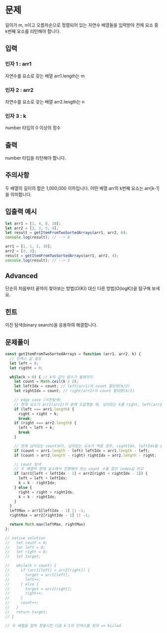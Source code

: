 # 문제
길이가 m, n이고 오름차순으로 정렬되어 있는 자연수 배열들을 입력받아 전체 요소 중 k번째 요소를 리턴해야 합니다.

## 입력
### 인자 1 : arr1
자연수를 요소로 갖는 배열
arr1.length는 m

### 인자 2 : arr2
자연수를 요소로 갖는 배열
arr2.length는 n

### 인자 3 : k
number 타입의 0 이상의 정수

## 출력
number 타입을 리턴해야 합니다.

## 주의사항
두 배열의 길이의 합은 1,000,000 이하입니다.
어떤 배열 arr의 k번째 요소는 arr[k-1]을 의미합니다.

## 입출력 예시
```javascript
let arr1 = [1, 4, 8, 10];
let arr2 = [2, 3, 5, 9];
let result = getItemFromTwoSortedArrays(arr1, arr2, 6);
console.log(result); // --> 8

arr1 = [1, 1, 2, 10];
arr2 = [3, 3];
result = getItemFromTwoSortedArrays(arr1, arr2, 4);
console.log(result); // --> 3
```

## Advanced
단순히 처음부터 끝까지 찾아보는 방법(O(K)) 대신 다른 방법(O(logK))을 탐구해 보세요.

## 힌트
이진 탐색(binary search)을 응용하여 해결합니다.

## 문제풀이
```javascript
const getItemFromTwoSortedArrays = function (arr1, arr2, k) {
  // 인덱스 값 설정
  let left = 0;
  let rigtht = 0;

  while(k > 0) { // k의 값이 음수가 될때까지
    let count = Math.ceil(k / 2);
    let leftIdx = count; // left(arr1)의 count 할당량(k/2)
    let rightIdx = count; // right(arr2)의 count 할당량(k/2)

    // edge case (이진탐색)
    // 현재 요소가 arr1(arr2)의 끝에 도달했을 때, 남아있는 k를 right, left(arr2, arr1)에 배분
    if (left === arr1.length) {
      right = right + k;
      break;
    if (right === arr2.length) {
      left = left + k;
      break
    }

    // 현재 남아있는 count보다, 남아있는 요소가 적을 경우, rightIdx, leftIdx을 남아있는 요소들의 개수로 바꿔줌
    if (count > arr1.length - left) leftIdx = arr1.length - left;
    if (count > arr2.length - right) rightIdx = arr2.length - right;

    // count 탐색
    // 두 배열의 현재 요소에서 진행해야 하는 count 수를 합친 index값 비교
    if (arr1[left + leftIdx - 1] < arr2[right + rightIdx - 1]) {
      left = left + leftIdx;
      k = k - rightIdx;
    } else {
      right = right + rightIdx;
      k = k - rightIdx;
    }
  }
  leftMax = arr1[leftIdx - 1] || -1;
  rightMax = arr2[rightIdx - 1] || -1;

  return Math.max(leftMax, rightMax)
};

// native solution
//   let count = 0;
//   let left = 0;
//   let right = 0;
//   let target;

//   while(k > count) {
//     if (arr1[left] < arr2[right]) {
//       target = arr1[left];
//       left++;
//     } else {
//       target = arr2[right];
//       right++;
//     }
//     count++;
//   }
//   return target;
// }

// 두 배열을 합쳐 정렬시킨 다음 k-1의 인덱스를 찾자 => kiiled 
```
